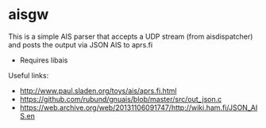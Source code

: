 # aisgw

This is a simple AIS parser that accepts a UDP stream (from aisdispatcher) and posts the output via JSON AIS to aprs.fi

* Requires libais

Useful links:
* http://www.paul.sladen.org/toys/ais/aprs.fi.html
* https://github.com/rubund/gnuais/blob/master/src/out_json.c
* https://web.archive.org/web/20131106091747/http://wiki.ham.fi/JSON_AIS.en
